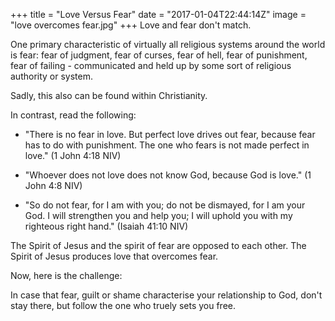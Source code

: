 +++
title = "Love Versus Fear"
date = "2017-01-04T22:44:14Z"
image = "love overcomes fear.jpg"
+++
Love and fear don't match.

One primary characteristic of virtually all religious systems around the world is fear: 
fear of judgment, fear of curses, fear of hell, fear of punishment, fear of failing - communicated and
held up by some sort of religious authority or system.

Sadly, this also can be found within Christianity.

In contrast, read the following:

- "There is no fear in love. But perfect love drives out fear, because fear has to do 
with punishment. The one who fears is not made perfect in love." (1 John 4:18 NIV)

- "Whoever does not love does not know God, because God is love." (1 John 4:8 NIV) 

- "So do not fear, for I am with you; do not be dismayed, for I am your God. I will 
strengthen you and help you; I will uphold you with my righteous right hand." 
(Isaiah 41:10 NIV)

The Spirit of Jesus and the spirit of fear are opposed to each other. 
The Spirit of Jesus produces love that overcomes fear. 

Now, here is the challenge: 

In case that fear, guilt or shame characterise your relationship to God, don't stay there, 
but follow the one who truely sets you free.
